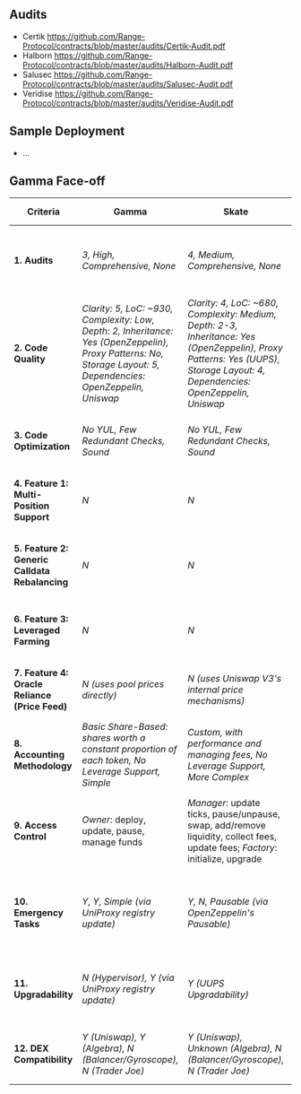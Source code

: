 ## Audits
  - Certik https://github.com/Range-Protocol/contracts/blob/master/audits/Certik-Audit.pdf
  - Halborn https://github.com/Range-Protocol/contracts/blob/master/audits/Halborn-Audit.pdf
  - Salusec https://github.com/Range-Protocol/contracts/blob/master/audits/Salusec-Audit.pdf
  - Veridise https://github.com/Range-Protocol/contracts/blob/master/audits/Veridise-Audit.pdf

## Sample Deployment
  - ...

## Gamma Face-off
| **Criteria** | **Gamma** | **Skate** | **Comparison Insights** |
| --- | --- | --- | --- |
| **1. Audits** | *3, High, Comprehensive, None* | *4, Medium, Comprehensive, None* | **Both protocols have multiple audits, Gamma's auditors being more reputable** |
| **2. Code Quality** | *Clarity: 5, LoC: ~930, Complexity: Low, Depth: 2, Inheritance: Yes (OpenZeppelin), Proxy Patterns: No, Storage Layout: 5, Dependencies: OpenZeppelin, Uniswap* | *Clarity: 4, LoC: ~680, Complexity: Medium, Depth: 2-3, Inheritance: Yes (OpenZeppelin), Proxy Patterns: Yes (UUPS), Storage Layout: 4, Dependencies: OpenZeppelin, Uniswap* | **Skate's code is very concise, slightly complex, Skate's use UUPS upgradeability** |
| **3. Code Optimization** | *No YUL, Few Redundant Checks, Sound* | *No YUL, Few Redundant Checks, Sound* | **Both are well-optimized, with no significant differences in this aspect** |
| **4. Feature 1: Multi-Position Support** | *N* | *N* | **Neither Gamma nor Skate currently supports multi-position** |
| **5. Feature 2: Generic Calldata Rebalancing** | *N* | *N* | **Neither protocol supports generic calldata rebalancing** |
| **6. Feature 3: Leveraged Farming** | *N* | *N* | **Leveraged farming is not supported by either Gamma or Skate** |
| **7. Feature 4: Oracle Reliance (Price Feed)** | *N (uses pool prices directly)* | *N (uses Uniswap V3's internal price mechanisms)* | **Both rely on internal price mechanisms, not external oracles** |
| **8. Accounting Methodology** | *Basic Share-Based: shares worth a constant proportion of each token, No Leverage Support, Simple* | *Custom, with performance and managing fees, No Leverage Support, More Complex* | **Skate's accounting methodology is more nuanced, with a focus on fee calculations** |
| **9. Access Control** |  *Owner*: deploy, update, pause, manage funds | *Manager*: update ticks, pause/unpause, swap, add/remove liquidity, collect fees, update fees; *Factory*: initialize, upgrade | **Skate's access control is more comprehensive, with distinct roles for Manager and Owner** |
| **10. Emergency Tasks** | *Y, Y, Simple (via UniProxy registry update)* | *Y, N, Pausable (via OpenZeppelin's Pausable)* | **Both support pausing, but Gamma has more comprehensive emergency capabilities** |
| **11. Upgradability** | *N (Hypervisor), Y (via UniProxy registry update)* | *Y (UUPS Upgradability)* | **Skate's UUPS upgradability provides a more flexible and secure upgrade path** |
| **12. DEX Compatibility** | *Y (Uniswap), Y (Algebra), N (Balancer/Gyroscope), N (Trader Joe)* | *Y (Uniswap), Unknown (Algebra), N (Balancer/Gyroscope), N (Trader Joe)* | **Gamma and Skate both support Uniswap and Algebra** |
